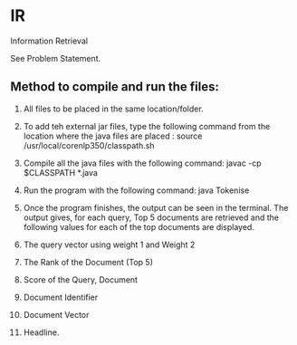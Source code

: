 # IR
Information Retrieval

See Problem Statement.

Method to compile and run the files:
------------------------------------
1. All files to be placed in the same location/folder.

2. To add teh external jar files, type the following command from the location where the java files are placed :
source /usr/local/corenlp350/classpath.sh

3. Compile all the java files with the following command:
javac -cp $CLASSPATH *.java

4. Run the program with the following command:
java Tokenise

5. Once the program finishes, the output can be seen in the terminal. The output gives,
for each query, Top 5 documents are retrieved and the following values for each of the top documents are displayed.
1. The query vector using weight 1 and Weight 2
2. The Rank of the Document (Top 5)
3. Score of the Query, Document
4. Document Identifier
5. Document Vector
6. Headline.


